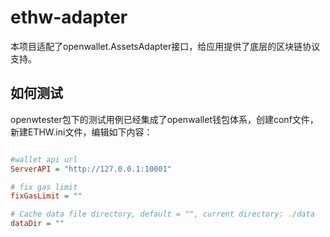 # ethw-adapter

本项目适配了openwallet.AssetsAdapter接口，给应用提供了底层的区块链协议支持。

## 如何测试

openwtester包下的测试用例已经集成了openwallet钱包体系，创建conf文件，新建ETHW.ini文件，编辑如下内容：

```ini

#wallet api url
ServerAPI = "http://127.0.0.1:10001"

# fix gas limit
fixGasLimit = ""

# Cache data file directory, default = "", current directory: ./data
dataDir = ""

```
